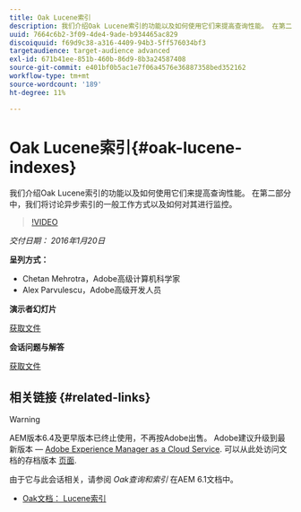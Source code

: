 ```yaml
---
title: Oak Lucene索引
description: 我们介绍Oak Lucene索引的功能以及如何使用它们来提高查询性能。 在第二部分中，我们将讨论异步索引的一般工作方式以及如何对其进行监控。
uuid: 7664c6b2-3f09-4de4-9ade-b934465ac829
discoiquuid: f69d9c38-a316-4409-94b3-5ff576034bf3
targetaudience: target-audience advanced
exl-id: 671b41ee-851b-460b-86d9-8b3a24587408
source-git-commit: e401bf0b5ac1e7f06a4576e36887358bed352162
workflow-type: tm+mt
source-wordcount: '189'
ht-degree: 11%

---
```


# Oak Lucene索引{#oak-lucene-indexes}

我们介绍Oak Lucene索引的功能以及如何使用它们来提高查询性能。 在第二部分中，我们将讨论异步索引的一般工作方式以及如何对其进行监控。

>[!VIDEO](https://video.tv.adobe.com/v/19303/?quality=9)

*交付日期： 2016年1月20日*

**呈列方式：**

* Chetan Mehrotra，Adobe高级计算机科学家
* Alex Parvulescu，Adobe高级开发人员

**演示者幻灯片**

[获取文件](assets/aem-gems-012016-oak-lucene-indexes-async-local.pdf)

**会话问题与解答**

[获取文件](assets/q-a-1-20-16-gem-session-oak-lucene-indexes.pdf)

## 相关链接 {#related-links}

>[!WARNING]
>
>AEM版本6.4及更早版本已终止使用，不再按Adobe出售。  Adobe建议升级到最新版本 —  [Adobe Experience Manager as a Cloud Service](https://experienceleague.adobe.com/docs/experience-manager-cloud-service.html).  可以从此处访问文档的存档版本 [页面](https://experienceleague.adobe.com/docs/experience-manager-release-information/aem-release-updates/previous-updates/aem-previous-versions.html).
>
>由于它与此会话相关，请参阅 *Oak查询和索引* 在AEM 6.1文档中。

* [Oak文档： Lucene索引](https://jackrabbit.apache.org/oak/docs/query/lucene.html)
